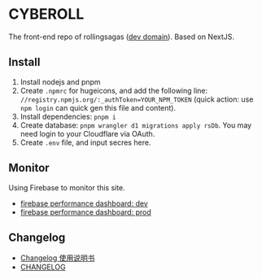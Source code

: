 # CYBEROLL

The front-end repo of rollingsagas ([dev domain](https://dev.cyberoll.pages.dev/)).
Based on NextJS.

## Install

1. Install nodejs and pnpm
1. Create `.npmrc` for hugeicons, and add the following line: `//registry.npmjs.org/:_authToken=YOUR_NPM_TOKEN` (quick action: use `npm login` can quick gen this file and content).
1. Install dependencies: `pnpm i`
1. Create database: `pnpm wrangler d1 migrations apply rsDb`. You may need login to your Cloudflare via OAuth.
1. Create `.env` file, and input secres here.

## Monitor

Using Firebase to monitor this site.

- [firebase performance dashboard: dev](https://console.firebase.google.com/project/rollingsagas/performance/app/web:MGEwMmRhMTAtZDJiMi00ZGQ4LWJiMGItYjM0NDlhNmRmYmMw/trends?hl=zh-cn)
- [firebase performance dashboard: prod](https://console.firebase.google.com/project/rollingsagas/performance/app/web:ZjZkMTQwNGUtN2RjZS00M2ZhLWJkYzEtYTkwMTE3MTYzMTIz/trends?hl=zh-cn)

## Changelog

- [Changelog 使用说明书](./docs//Changelog%20使用说明书.md)
- [CHANGELOG](./CHANGELOG.md)
